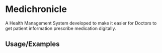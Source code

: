 
# Medichronicle

A Health Management System developed to make it easier
for Doctors to get patient information prescribe medication digitally.

## Usage/Examples

```java

```



